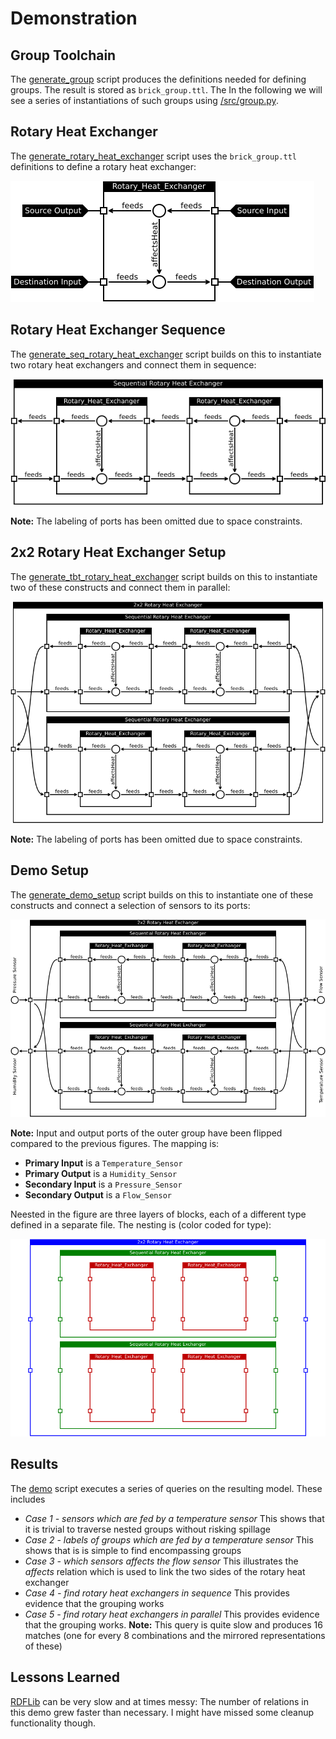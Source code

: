 # Demonstration

## Group Toolchain

The [generate_group](../src/generate_group) script produces the definitions needed for defining groups. The result is stored as `brick_group.ttl`. The In the following we will see a series of instantiations of such groups using [/src/group.py](../src/group.py).

## Rotary Heat Exchanger

The [generate_rotary_heat_exchanger](../src/generate_rotary_heat_exchanger) script uses the `brick_group.ttl` definitions to define a rotary heat exchanger:

![Rotary Heat Exchanger](figs/demo_rhx.png)

## Rotary Heat Exchanger Sequence

The [generate_seq_rotary_heat_exchanger](../src/generate_seq_rotary_heat_exchanger) script builds on this to instantiate two rotary heat exchangers and connect them in sequence:

![Rotary Heat Exchanger Sequence](figs/demo_seq_rhx.png)

**Note:** The labeling of ports has been omitted due to space constraints.

## 2x2 Rotary Heat Exchanger Setup

The [generate_tbt_rotary_heat_exchanger](../src/generate_tbt_rotary_heat_exchanger) script builds on this to instantiate two of these constructs and connect them in parallel:

![2x2 Rotary Heat Exchanger Setup](figs/demo_tbt_rhx.png)

**Note:** The labeling of ports has been omitted due to space constraints.

## Demo Setup

The [generate_demo_setup](../src/generate_demo_setup) script builds on this to instantiate one of these constructs and connect a selection of sensors to its ports:

![Demo Setup](figs/demo_context_rhx.png)

**Note:** Input and output ports of the outer group have been flipped compared to the previous figures. The mapping is:

* **Primary Input** is a `Temperature_Sensor`
* **Primary Output** is a `Humidity_Sensor`
* **Secondary Input** is a `Pressure_Sensor`
* **Secondary Output** is a `Flow_Sensor`

Neested in the figure are three layers of blocks, each of a different type defined in a separate file. The nesting is (color coded for type):

![Demo Setup](figs/demo_nesting_rhx.png)

## Results

The [demo](../src/demo) script executes a series of queries on the resulting model. These includes

* *Case 1 - sensors which are fed by a temperature sensor* This shows that it is trivial to traverse nested groups without risking spillage
* *Case 2 - labels of groups which are fed by a temperature sensor* This shows that is is simple to find encompassing groups
* *Case 3 - which sensors affects the flow sensor* This illustrates the *affects* relation which is used to link the two sides of the rotary heat exchanger
* *Case 4 - find rotary heat exchangers in sequence* This provides evidence that the grouping works
* *Case 5 - find rotary heat exchangers in parallel* This provides evidence that the grouping works. **Note:** This query is quite slow and produces 16 matches (one for every 8 combinations and the mirrored representations of these)

## Lessons Learned

[RDFLib](https://github.com/RDFLib/rdflib) can be very slow and at times messy: The number of relations in this demo grew faster than necessary. I might have missed some cleanup functionality though.

